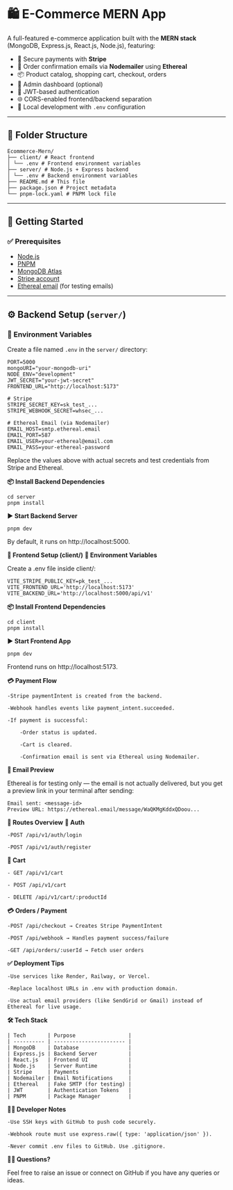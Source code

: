 
# 🛍️ E-Commerce MERN App

A full-featured e-commerce application built with the **MERN stack** (MongoDB, Express.js, React.js, Node.js), featuring:

- 🧾 Secure payments with **Stripe**
- 📧 Order confirmation emails via **Nodemailer** using **Ethereal**
- 📦 Product catalog, shopping cart, checkout, orders
- 🛒 Admin dashboard (optional)
- 🔐 JWT-based authentication
- 🌐 CORS-enabled frontend/backend separation
- 🚀 Local development with `.env` configuration

---

## 📁 Folder Structure

```
Ecommerce-Mern/
├── client/ # React frontend
│ └── .env # Frontend environment variables
├── server/ # Node.js + Express backend
│ └── .env # Backend environment variables
├── README.md # This file
├── package.json # Project metadata
└── pnpm-lock.yaml # PNPM lock file
```

---

## 🚀 Getting Started

### ✅ Prerequisites

- [Node.js](https://nodejs.org/)
- [PNPM](https://pnpm.io/)
- [MongoDB Atlas](https://www.mongodb.com/cloud/atlas)
- [Stripe account](https://dashboard.stripe.com/test/apikeys)
- [Ethereal email](https://ethereal.email/create) (for testing emails)

---

## ⚙️ Backend Setup (`server/`)

### 🔐 Environment Variables

Create a file named `.env` in the `server/` directory:

```env
PORT=5000
mongoURI="your-mongodb-uri"
NODE_ENV="development"
JWT_SECRET="your-jwt-secret"
FRONTEND_URL="http://localhost:5173"

# Stripe
STRIPE_SECRET_KEY=sk_test_...
STRIPE_WEBHOOK_SECRET=whsec_...

# Ethereal Email (via Nodemailer)
EMAIL_HOST=smtp.ethereal.email
EMAIL_PORT=587
EMAIL_USER=your-ethereal@email.com
EMAIL_PASS=your-ethereal-password
```
Replace the values above with actual secrets and test credentials from Stripe and Ethereal.

**📦 Install Backend Dependencies**
```
cd server
pnpm install
```
**▶️ Start Backend Server**
```
pnpm dev
```
By default, it runs on http://localhost:5000.

**🎨 Frontend Setup (client/)**
**🔐 Environment Variables**

Create a .env file inside client/:
```
VITE_STRIPE_PUBLIC_KEY=pk_test_...
VITE_FRONTEND_URL='http://localhost:5173'
VITE_BACKEND_URL='http://localhost:5000/api/v1'

```
**📦 Install Frontend Dependencies**
```
cd client
pnpm install
```
**▶️ Start Frontend App**
```
pnpm dev
```
Frontend runs on http://localhost:5173.

**💳 Payment Flow**

    -Stripe paymentIntent is created from the backend.

    -Webhook handles events like payment_intent.succeeded.

    -If payment is successful:

        -Order status is updated.

        -Cart is cleared.

        -Confirmation email is sent via Ethereal using Nodemailer.

**📧 Email Preview**

Ethereal is for testing only — the email is not actually delivered, but you get a preview link in your terminal after sending:
```
Email sent: <message-id>
Preview URL: https://ethereal.email/message/WaQKMgKddxQDoou...
```
**📌 Routes Overview**
**🔐 Auth**

    -POST /api/v1/auth/login

    -POST /api/v1/auth/register

**🛒 Cart**

    - GET /api/v1/cart

    - POST /api/v1/cart

    - DELETE /api/v1/cart/:productId

**💳 Orders / Payment**

    -POST /api/checkout → Creates Stripe PaymentIntent

    -POST /api/webhook → Handles payment success/failure

    -GET /api/orders/:userId → Fetch user orders

**✅ Deployment Tips**

    -Use services like Render, Railway, or Vercel.

    -Replace localhost URLs in .env with production domain.

    -Use actual email providers (like SendGrid or Gmail) instead of Ethereal for live usage.

**🛠 Tech Stack**
```
| Tech       | Purpose                 |
| ---------- | ----------------------- |
| MongoDB    | Database                |
| Express.js | Backend Server          |
| React.js   | Frontend UI             |
| Node.js    | Server Runtime          |
| Stripe     | Payments                |
| Nodemailer | Email Notifications     |
| Ethereal   | Fake SMTP (for testing) |
| JWT        | Authentication Tokens   |
| PNPM       | Package Manager         |

```

**👨‍💻 Developer Notes**

    -Use SSH keys with GitHub to push code securely.

    -Webhook route must use express.raw({ type: 'application/json' }).

    -Never commit .env files to GitHub. Use .gitignore.

**🙋‍♂️ Questions?**

Feel free to raise an issue or connect on GitHub if you have any queries or ideas.
